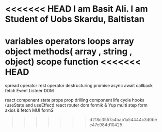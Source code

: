 <<<<<<< HEAD
I am Basit Ali.
I am Student of Uobs
Skardu, Baltistan
=======
variables
operators
loops
array
object
methods( array , string , object)
scope
function
<<<<<<< HEAD
=======
spread operator
rest operator 
destructuring 
promise
async await 
callback 
fetch
Event Listner
DOM

react 
component 
state
props 
prop drilling 
component life cycle 
hooks (useState and useEffect)
react router dom
formik & Yup 
multi step form 
axios & fetch
MUI formS


>>>>>>> d218c3557a4bab1a54444c3d0bec47e984d10425
